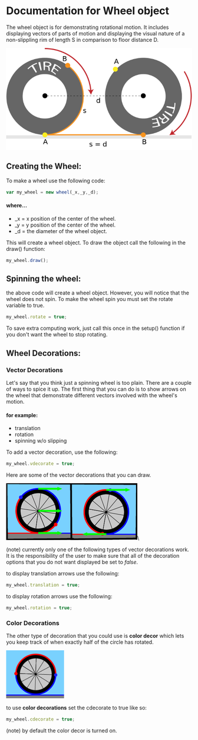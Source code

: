 # Documentation for Wheel object

The wheel object is for demonstrating rotational motion. It includes displaying vectors of parts of motion and displaying the visual nature of a non-slippling rim of length S in comparison to floor distance D.

![conceptual example](distance.png)

## Creating the Wheel:
To make a wheel use the following code:
```javascript
var my_wheel = new wheel(_x,_y,_d);
```
#### where...
+ _x = x position of the center of the wheel.
+ _y = y position of the center of the wheel.
+ _d = the diameter of the wheel object.

This will create a wheel object. To draw the object call the following in the draw() function:
```javascript
my_wheel.draw();
```

## Spinning the wheel:
the above code will create a wheel object. However, you will notice that the wheel does not spin. To make the wheel spin you must set the rotate variable to true.
```javascript
my_wheel.rotate = true;
```
To save extra computing work, just call this once in the setup() function if you don't want the wheel to stop rotating.

## Wheel Decorations:

### Vector Decorations

Let's say that you think just a spinning wheel is too plain. There are a couple of ways to spice it up. The first thing that you can do is to show arrows on the wheel that demonstrate different vectors involved with the wheel's motion.

#### for example:
+ translation
+ rotation
+ spinning w/o slipping

To add a vector decoration, use the following:
```javascript
my_wheel.vdecorate = true;
```

Here are some of the vector decorations that you can draw.

![various vector decor](vecdecor.png)\

(note) currently only one of the following types of vector decorations work. It is the responsibility of the user to make sure that all of the decoration options that you do not want displayed be set to *false*. 

to display translation arrows use the following:
```javascript
my_wheel.translation = true;
```

to display rotation arrows use the following:

```javascript
my_wheel.rotation = true;
```

### Color Decorations
The other type of decoration that you could use is **color decor** which lets you keep track of when exactly half of the circle has rotated.

![color decor](colordecor.png "A simple coloring system to help you keep track of how far the wheel has rotated")

to use **color decorations** set the cdecorate to true like so:
```javascript
my_wheel.cdecorate = true;
```

(note) by default the color decor is turned on.
